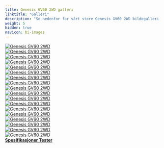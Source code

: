```yaml
---
title: Genesis GV60 2WD galleri
linktitle: "Galleri"
description: "Se nedenfor for vårt store Genesis GV60 2WD bildegalleri. Klikk på bildene for høyoppløselige versjoner."
weight: 5
hidden: true
navicon: bi-images
---
```

<!-- markdownlint-disable MD033 -->
<div class="row" id ="my-gallery">
	<div class="pswp-grid-item col-6 col-md-4">
		<a href="https://media.evkx.net/multimedia/models/genesis/gv60/gv60_2wd/driving_1.jpg"
data-pswp-src="https://media.evkx.net/multimedia/models/genesis/gv60/gv60_2wd/driving_1.jpg"
data-pswp-width="1500"
data-pswp-height="1000" 
target="_blank">
			<img src="https://media.evkx.net/multimedia/models/genesis/gv60/gv60_2wd/driving_1_xst.jpg" alt="Genesis GV60 2WD" class="img-fluid img-thumbnail" />
		</a>
	</div>
	<div class="pswp-grid-item col-6 col-md-4">
		<a href="https://media.evkx.net/multimedia/models/genesis/gv60/gv60_2wd/exterior_1.jpg"
data-pswp-src="https://media.evkx.net/multimedia/models/genesis/gv60/gv60_2wd/exterior_1.jpg"
data-pswp-width="3000"
data-pswp-height="2121" 
target="_blank">
			<img src="https://media.evkx.net/multimedia/models/genesis/gv60/gv60_2wd/exterior_1_xst.jpg" alt="Genesis GV60 2WD" class="img-fluid img-thumbnail" />
		</a>
	</div>
	<div class="pswp-grid-item col-6 col-md-4">
		<a href="https://media.evkx.net/multimedia/models/genesis/gv60/gv60_2wd/exterior_10.jpg"
data-pswp-src="https://media.evkx.net/multimedia/models/genesis/gv60/gv60_2wd/exterior_10.jpg"
data-pswp-width="1500"
data-pswp-height="1124" 
target="_blank">
			<img src="https://media.evkx.net/multimedia/models/genesis/gv60/gv60_2wd/exterior_10_xst.jpg" alt="Genesis GV60 2WD" class="img-fluid img-thumbnail" />
		</a>
	</div>
	<div class="pswp-grid-item col-6 col-md-4">
		<a href="https://media.evkx.net/multimedia/models/genesis/gv60/gv60_2wd/exterior_2.jpg"
data-pswp-src="https://media.evkx.net/multimedia/models/genesis/gv60/gv60_2wd/exterior_2.jpg"
data-pswp-width="3000"
data-pswp-height="2121" 
target="_blank">
			<img src="https://media.evkx.net/multimedia/models/genesis/gv60/gv60_2wd/exterior_2_xst.jpg" alt="Genesis GV60 2WD" class="img-fluid img-thumbnail" />
		</a>
	</div>
	<div class="pswp-grid-item col-6 col-md-4">
		<a href="https://media.evkx.net/multimedia/models/genesis/gv60/gv60_2wd/exterior_3.jpg"
data-pswp-src="https://media.evkx.net/multimedia/models/genesis/gv60/gv60_2wd/exterior_3.jpg"
data-pswp-width="3000"
data-pswp-height="1688" 
target="_blank">
			<img src="https://media.evkx.net/multimedia/models/genesis/gv60/gv60_2wd/exterior_3_xst.jpg" alt="Genesis GV60 2WD" class="img-fluid img-thumbnail" />
		</a>
	</div>
	<div class="pswp-grid-item col-6 col-md-4">
		<a href="https://media.evkx.net/multimedia/models/genesis/gv60/gv60_2wd/exterior_4.jpg"
data-pswp-src="https://media.evkx.net/multimedia/models/genesis/gv60/gv60_2wd/exterior_4.jpg"
data-pswp-width="3000"
data-pswp-height="1688" 
target="_blank">
			<img src="https://media.evkx.net/multimedia/models/genesis/gv60/gv60_2wd/exterior_4_xst.jpg" alt="Genesis GV60 2WD" class="img-fluid img-thumbnail" />
		</a>
	</div>
	<div class="pswp-grid-item col-6 col-md-4">
		<a href="https://media.evkx.net/multimedia/models/genesis/gv60/gv60_2wd/exterior_5.jpg"
data-pswp-src="https://media.evkx.net/multimedia/models/genesis/gv60/gv60_2wd/exterior_5.jpg"
data-pswp-width="3000"
data-pswp-height="1688" 
target="_blank">
			<img src="https://media.evkx.net/multimedia/models/genesis/gv60/gv60_2wd/exterior_5_xst.jpg" alt="Genesis GV60 2WD" class="img-fluid img-thumbnail" />
		</a>
	</div>
	<div class="pswp-grid-item col-6 col-md-4">
		<a href="https://media.evkx.net/multimedia/models/genesis/gv60/gv60_2wd/exterior_6.jpg"
data-pswp-src="https://media.evkx.net/multimedia/models/genesis/gv60/gv60_2wd/exterior_6.jpg"
data-pswp-width="3000"
data-pswp-height="1688" 
target="_blank">
			<img src="https://media.evkx.net/multimedia/models/genesis/gv60/gv60_2wd/exterior_6_xst.jpg" alt="Genesis GV60 2WD" class="img-fluid img-thumbnail" />
		</a>
	</div>
	<div class="pswp-grid-item col-6 col-md-4">
		<a href="https://media.evkx.net/multimedia/models/genesis/gv60/gv60_2wd/exterior_7.jpg"
data-pswp-src="https://media.evkx.net/multimedia/models/genesis/gv60/gv60_2wd/exterior_7.jpg"
data-pswp-width="3000"
data-pswp-height="2003" 
target="_blank">
			<img src="https://media.evkx.net/multimedia/models/genesis/gv60/gv60_2wd/exterior_7_xst.jpg" alt="Genesis GV60 2WD" class="img-fluid img-thumbnail" />
		</a>
	</div>
	<div class="pswp-grid-item col-6 col-md-4">
		<a href="https://media.evkx.net/multimedia/models/genesis/gv60/gv60_2wd/exterior_8.jpg"
data-pswp-src="https://media.evkx.net/multimedia/models/genesis/gv60/gv60_2wd/exterior_8.jpg"
data-pswp-width="3000"
data-pswp-height="2000" 
target="_blank">
			<img src="https://media.evkx.net/multimedia/models/genesis/gv60/gv60_2wd/exterior_8_xst.jpg" alt="Genesis GV60 2WD" class="img-fluid img-thumbnail" />
		</a>
	</div>
	<div class="pswp-grid-item col-6 col-md-4">
		<a href="https://media.evkx.net/multimedia/models/genesis/gv60/gv60_2wd/exterior_9.jpg"
data-pswp-src="https://media.evkx.net/multimedia/models/genesis/gv60/gv60_2wd/exterior_9.jpg"
data-pswp-width="3000"
data-pswp-height="2251" 
target="_blank">
			<img src="https://media.evkx.net/multimedia/models/genesis/gv60/gv60_2wd/exterior_9_xst.jpg" alt="Genesis GV60 2WD" class="img-fluid img-thumbnail" />
		</a>
	</div>
	<div class="pswp-grid-item col-6 col-md-4">
		<a href="https://media.evkx.net/multimedia/models/genesis/gv60/gv60_2wd/frontseats_1.jpg"
data-pswp-src="https://media.evkx.net/multimedia/models/genesis/gv60/gv60_2wd/frontseats_1.jpg"
data-pswp-width="1500"
data-pswp-height="1090" 
target="_blank">
			<img src="https://media.evkx.net/multimedia/models/genesis/gv60/gv60_2wd/frontseats_1_xst.jpg" alt="Genesis GV60 2WD" class="img-fluid img-thumbnail" />
		</a>
	</div>
	<div class="pswp-grid-item col-6 col-md-4">
		<a href="https://media.evkx.net/multimedia/models/genesis/gv60/gv60_2wd/headlights_1.jpg"
data-pswp-src="https://media.evkx.net/multimedia/models/genesis/gv60/gv60_2wd/headlights_1.jpg"
data-pswp-width="1387"
data-pswp-height="780" 
target="_blank">
			<img src="https://media.evkx.net/multimedia/models/genesis/gv60/gv60_2wd/headlights_1_xst.jpg" alt="Genesis GV60 2WD" class="img-fluid img-thumbnail" />
		</a>
	</div>
	<div class="pswp-grid-item col-6 col-md-4">
		<a href="https://media.evkx.net/multimedia/models/genesis/gv60/gv60_2wd/interior_1.jpg"
data-pswp-src="https://media.evkx.net/multimedia/models/genesis/gv60/gv60_2wd/interior_1.jpg"
data-pswp-width="3000"
data-pswp-height="1473" 
target="_blank">
			<img src="https://media.evkx.net/multimedia/models/genesis/gv60/gv60_2wd/interior_1_xst.jpg" alt="Genesis GV60 2WD" class="img-fluid img-thumbnail" />
		</a>
	</div>
	<div class="pswp-grid-item col-6 col-md-4">
		<a href="https://media.evkx.net/multimedia/models/genesis/gv60/gv60_2wd/interior_2.jpg"
data-pswp-src="https://media.evkx.net/multimedia/models/genesis/gv60/gv60_2wd/interior_2.jpg"
data-pswp-width="1430"
data-pswp-height="955" 
target="_blank">
			<img src="https://media.evkx.net/multimedia/models/genesis/gv60/gv60_2wd/interior_2_xst.jpg" alt="Genesis GV60 2WD" class="img-fluid img-thumbnail" />
		</a>
	</div>
	<div class="pswp-grid-item col-6 col-md-4">
		<a href="https://media.evkx.net/multimedia/models/genesis/gv60/gv60_2wd/main_1.jpg"
data-pswp-src="https://media.evkx.net/multimedia/models/genesis/gv60/gv60_2wd/main_1.jpg"
data-pswp-width="3000"
data-pswp-height="1688" 
target="_blank">
			<img src="https://media.evkx.net/multimedia/models/genesis/gv60/gv60_2wd/main_1_xst.jpg" alt="Genesis GV60 2WD" class="img-fluid img-thumbnail" />
		</a>
	</div>
	<div class="pswp-grid-item col-6 col-md-4">
		<a href="https://media.evkx.net/multimedia/models/genesis/gv60/gv60_2wd/rearlights_1.jpg"
data-pswp-src="https://media.evkx.net/multimedia/models/genesis/gv60/gv60_2wd/rearlights_1.jpg"
data-pswp-width="3000"
data-pswp-height="2000" 
target="_blank">
			<img src="https://media.evkx.net/multimedia/models/genesis/gv60/gv60_2wd/rearlights_1_xst.jpg" alt="Genesis GV60 2WD" class="img-fluid img-thumbnail" />
		</a>
	</div>
	<div class="pswp-grid-item col-6 col-md-4">
		<a href="https://media.evkx.net/multimedia/models/genesis/gv60/gv60_2wd/screens_1.jpg"
data-pswp-src="https://media.evkx.net/multimedia/models/genesis/gv60/gv60_2wd/screens_1.jpg"
data-pswp-width="3000"
data-pswp-height="1796" 
target="_blank">
			<img src="https://media.evkx.net/multimedia/models/genesis/gv60/gv60_2wd/screens_1_xst.jpg" alt="Genesis GV60 2WD" class="img-fluid img-thumbnail" />
		</a>
	</div>
</div>
<script type="module">
  import PhotoSwipeLightbox from '/js/photoswipe-lightbox.esm.js';
    const lightbox = new PhotoSwipeLightbox({
       gallery: '#my-gallery',
        children: 'a',
        pswpModule: () => import('/js/photoswipe.esm.js')
    });
lightbox.init();
</script>
<div class="mt-3 mb-3">
<a href="../specifications/" class="text-decoration-none text-black">
<strong><i class="bi-arrow-left"></i> Spesifikasjoner </strong>
</a>
<a href="../reviews/" class="text-decoration-none text-black float-end">
<strong>Tester <i class="bi-arrow-right"></i></strong>
</a>
</div>
